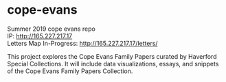 # cope-evans
Summer 2019 cope evans repo<br>
IP: http://165.227.217.17<br>
Letters Map In-Progress: http://165.227.217.17/letters/ 

This project explores the Cope Evans Family Papers curated by Haverford Special Collections. It will include data visualizations, essays, and snippets of the Cope Evans Family Papers Collection.

